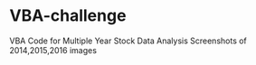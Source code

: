 # VBA-challenge

VBA Code for Multiple Year Stock Data Analysis
Screenshots of 2014,2015,2016 images


